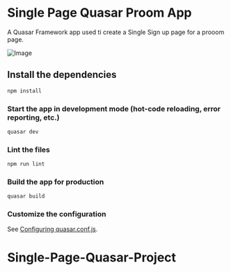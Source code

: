 # Single Page Quasar Proom App

A Quasar Framework app used ti create a Single Sign up page for a prooom page.



![Image](http://localhost:8081/#/)





## 

## Install the dependencies
```bash
npm install
```

### Start the app in development mode (hot-code reloading, error reporting, etc.)
```bash
quasar dev
```

### Lint the files
```bash
npm run lint
```

### Build the app for production
```bash
quasar build
```

### Customize the configuration
See [Configuring quasar.conf.js](https://v1.quasar.dev/quasar-cli/quasar-conf-js).
# Single-Page-Quasar-Project

